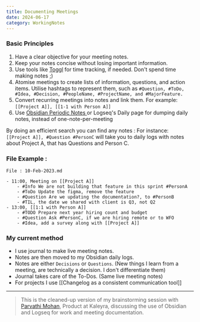 ```yaml
---
title: Documenting Meetings
date: 2024-06-17
category: WorkingNotes
---
```

### Basic Principles

1. Have a clear objective for your meeting notes.
2. Keep your notes concise without losing important information.
3. Use tools like [Toggl](https://toggl.com/track/) for time tracking, if needed. Don't spend time making notes ;)
4. Atomise meetings to create lists of information, questions, and action items. Utilise hashtags to represent them, such as `#Question, #ToDo, #Idea, #Decision, #PeopleName, #ProjectName, and #MajorFeature.`
5. Convert recurring meetings into notes and link them. For example: `[[Project A]], [[1-1 with Person A]]`
6. Use [Obsidian Periodic Notes ](https://github.com/liamcain/obsidian-periodic-notes) or Logseq's Daily page for dumping daily notes, instead of one-note-per-meeting

By doing an efficient search you can find any notes : For instance: `[[Project A]], #Question #PersonC` will take you to daily logs with notes about Project A, that has Questions and Person C. 

### File Example : 
```
File : 10-Feb-2023.md

- 11:00, Meeting on [[Project A]]
	- #Info We are not building that feature in this sprint #PersonA
	- #ToDo Update the figma, remove the feature 
	- #Question Are we updating the documentation?, to #PersonB
	- #TIL, the date we shared with client is Q3, not Q2
- 13:00, [[1:1 with Person A]]
	- #TODO Prepare next year hiring count and budget
	- #Question Ask #PersonC, if we are hiring remote or to WFO
	- #Idea, add a survey along with [[Project A]]

```
 

### My current method 

- I use journal to make live meeting notes.
- Notes are then moved to my Obsidian daily logs.
- Notes are either `Decisions` or `Questions`. (New things I learn from a meeting, are technically a decision. I don't differentiate them)
- Journal takes care of the To-Dos. (Same live meeting notes)
- For projects I use [[Changelog as a consistent communication tool]]

---
> This is the cleaned-up version of my brainstorming session with [Parvathi Mohan](https://www.linkedin.com/in/parvathimohan/), Product at Kaleyra, discussing the use of Obsidian and Logseq for work and meeting documentation.
